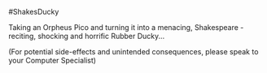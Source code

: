 #ShakesDucky

 Taking an Orpheus Pico and turning it into a menacing, Shakespeare - reciting, shocking and horrific Rubber Ducky... 
 
 (For potential side-effects and unintended consequences, please speak to your Computer Specialist) 
